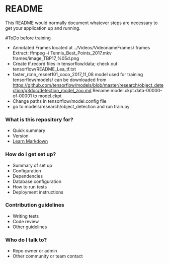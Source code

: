 # README #

This README would normally document whatever steps are necessary to get your application up and running.

#ToDo before training
*	Annotated Frames located at ../Videos/VideonameFrames/
	frames Extract: ffmpeg -i Tennis_Best_Points_2017.mkv frames/image_TBP17_%05d.png
*	Create tf.record files in tensorflow/data; check out tensorflow/README_Lea_tf.txt
*	faster_rcnn_resnet101_coco_2017_11_08 model used for training tensorflow/models/ can be downloaded from 
	https://github.com/tensorflow/models/blob/master/research/object_detection/g3doc/detection_model_zoo.md
	Rename model.ckpt.data-00000-of-00001 to model.ckpt
*	Change paths in tensorflow/model.config file
*	go to models/research/object_detection and run train.py

### What is this repository for? ###

* Quick summary
* Version
* [Learn Markdown](https://bitbucket.org/tutorials/markdowndemo)

### How do I get set up? ###

* Summary of set up
* Configuration
* Dependencies
* Database configuration
* How to run tests
* Deployment instructions

### Contribution guidelines ###

* Writing tests
* Code review
* Other guidelines

### Who do I talk to? ###

* Repo owner or admin
* Other community or team contact
